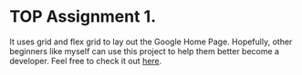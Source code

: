 <h1>TOP Assignment 1.</h1>
It uses grid and flex grid to lay out the Google Home Page. 
Hopefully, other beginners like myself can use this project to help them better become a developer. Feel free to check it out
<a href="https://kpchungdev.github.io/google_home_page/">here</a>.